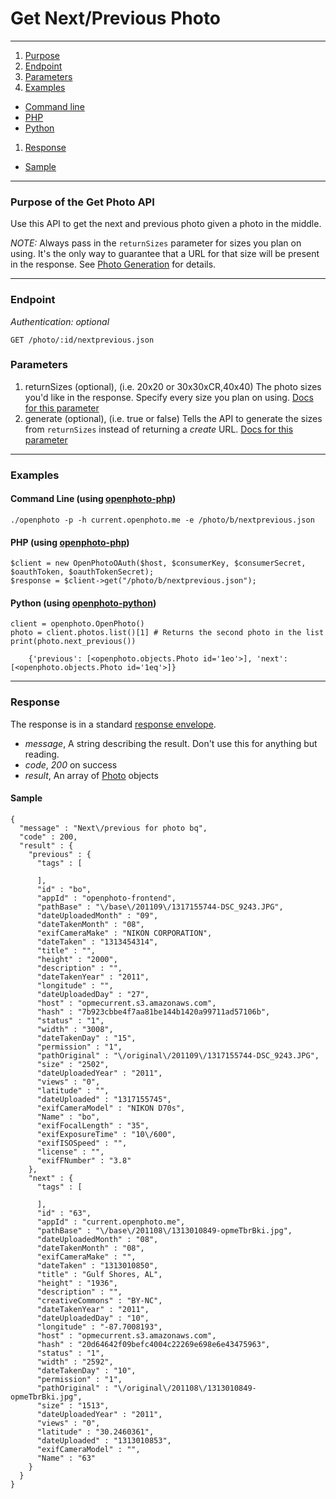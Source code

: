 Get Next/Previous Photo
=======================


----------------------------------------

1. [Purpose][purpose]
1. [Endpoint][endpoint]
1. [Parameters][parameters]
1. [Examples][examples]
  * [Command line][example-cli]
  * [PHP][example-php]
  * [Python][example-python]
1. [Response][response]
  * [Sample][sample]

----------------------------------------

<a name="purpose"></a>
### Purpose of the Get Photo API

Use this API to get the next and previous photo given a photo in the middle.

_NOTE:_ Always pass in the `returnSizes` parameter for sizes you plan on using. It's the only way to guarantee that a URL for that size will be present in the response. See [Photo Generation](http://theopenphotoproject.org/documentation/faq/PhotoGeneration) for details.

----------------------------------------

<a name="endpoint"></a>
### Endpoint

_Authentication: optional_

    GET /photo/:id/nextprevious.json

<a name="parameters"></a>
### Parameters

1.  returnSizes (optional), (i.e. 20x20 or 30x30xCR,40x40) The photo sizes you'd like in the response. Specify every size you plan on using. [Docs for this parameter](http://theopenphotoproject.org/documentation/faq/ReturnSizes)
1.  generate (optional), (i.e. true or false) Tells the API to generate the sizes from `returnSizes` instead of returning a _create_ URL. [Docs for this parameter](http://theopenphotoproject.org/documentation/faq/ReturnSizes)

----------------------------------------

<a name="examples"></a>
### Examples

<a name="example-cli"></a>
#### Command Line (using [openphoto-php][openphoto-php])

    ./openphoto -p -h current.openphoto.me -e /photo/b/nextprevious.json

<a name="example-php"></a>
#### PHP (using [openphoto-php][openphoto-php])

    $client = new OpenPhotoOAuth($host, $consumerKey, $consumerSecret, $oauthToken, $oauthTokenSecret);
    $response = $client->get("/photo/b/nextprevious.json");

<a name="example-python"></a>
#### Python (using [openphoto-python][openphoto-python])

    client = openphoto.OpenPhoto()
    photo = client.photos.list()[1] # Returns the second photo in the list
    print(photo.next_previous())
    
        {'previous': [<openphoto.objects.Photo id='1eo'>], 'next': [<openphoto.objects.Photo id='1eq'>]}

----------------------------------------

<a name="response"></a>
### Response

The response is in a standard [response envelope](http://theopenphotoproject.org/documentation/api/Envelope).

* _message_, A string describing the result. Don't use this for anything but reading.
* _code_, _200_ on success
* _result_, An array of [Photo][Photo] objects

<a name="sample"></a>
#### Sample

    {
      "message" : "Next\/previous for photo bq",
      "code" : 200,
      "result" : {
        "previous" : {
          "tags" : [

          ],
          "id" : "bo",
          "appId" : "openphoto-frontend",
          "pathBase" : "\/base\/201109\/1317155744-DSC_9243.JPG",
          "dateUploadedMonth" : "09",
          "dateTakenMonth" : "08",
          "exifCameraMake" : "NIKON CORPORATION",
          "dateTaken" : "1313454314",
          "title" : "",
          "height" : "2000",
          "description" : "",
          "dateTakenYear" : "2011",
          "longitude" : "",
          "dateUploadedDay" : "27",
          "host" : "opmecurrent.s3.amazonaws.com",
          "hash" : "7b923cbbe4f7aa81be144b1420a99711ad57106b",
          "status" : "1",
          "width" : "3008",
          "dateTakenDay" : "15",
          "permission" : "1",
          "pathOriginal" : "\/original\/201109\/1317155744-DSC_9243.JPG",
          "size" : "2502",
          "dateUploadedYear" : "2011",
          "views" : "0",
          "latitude" : "",
          "dateUploaded" : "1317155745",
          "exifCameraModel" : "NIKON D70s",
          "Name" : "bo",
          "exifFocalLength" : "35",
          "exifExposureTime" : "10\/600",
          "exifISOSpeed" : "",
          "license" : "",
          "exifFNumber" : "3.8"
        },
        "next" : {
          "tags" : [

          ],
          "id" : "63",
          "appId" : "current.openphoto.me",
          "pathBase" : "\/base\/201108\/1313010849-opmeTbrBki.jpg",
          "dateUploadedMonth" : "08",
          "dateTakenMonth" : "08",
          "exifCameraMake" : "",
          "dateTaken" : "1313010850",
          "title" : "Gulf Shores, AL",
          "height" : "1936",
          "description" : "",
          "creativeCommons" : "BY-NC",
          "dateTakenYear" : "2011",
          "dateUploadedDay" : "10",
          "longitude" : "-87.7008193",
          "host" : "opmecurrent.s3.amazonaws.com",
          "hash" : "20d64642f09befc4004c22269e698e6e43475963",
          "status" : "1",
          "width" : "2592",
          "dateTakenDay" : "10",
          "permission" : "1",
          "pathOriginal" : "\/original\/201108\/1313010849-opmeTbrBki.jpg",
          "size" : "1513",
          "dateUploadedYear" : "2011",
          "views" : "0",
          "latitude" : "30.2460361",
          "dateUploaded" : "1313010853",
          "exifCameraModel" : "",
          "Name" : "63"
        }
      }
    }


[Photo]: http://theopenphotoproject.org/documentation/schemas/Photo
[purpose]: #purpose
[endpoint]: #endpoint
[parameters]: #parameters
[examples]: #examples
[example-cli]: #example-cli
[example-php]: #example-php
[example-python]: #example-python
[response]: #response
[sample]: #sample
[photogeneration]: http://theopenphotoproject.org/documentation/faq/PhotoGeneration
[ReturnSizes]: http://theopenphotoproject.org/documentation/faq/ReturnSizes
[openphoto-php]: https://github.com/photo/openphoto-php
[openphoto-python]: https://github.com/photo/openphoto-python
